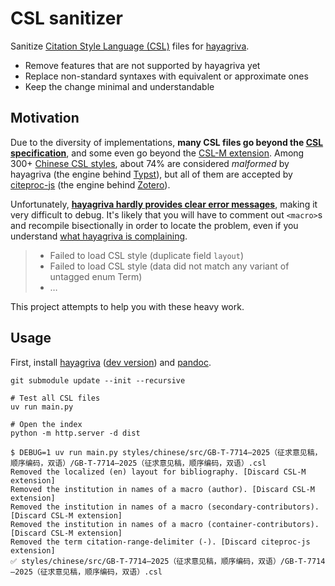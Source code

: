 # CSL sanitizer

Sanitize [Citation Style Language (CSL)](https://citationstyles.org) files for [hayagriva](https://github.com/typst/hayagriva).

- Remove features that are not supported by hayagriva yet
- Replace non-standard syntaxes with equivalent or approximate ones
- Keep the change minimal and understandable

## Motivation

Due to the diversity of implementations, **many CSL files go beyond the [CSL specification](https://docs.citationstyles.org/en/stable/specification.html)**, and some even go beyond the [CSL-M extension](https://citeproc-js.readthedocs.io/en/latest/csl-m/).
Among 300+ [Chinese CSL styles](https://zotero-chinese.com/styles/), about 74% are considered _malformed_ by hayagriva (the engine behind [Typst](https://typst.app/home)), but all of them are accepted by [citeproc-js](https://citeproc-js.readthedocs.io/en/latest/) (the engine behind [Zotero](https://www.zotero.org/)).

Unfortunately, **[hayagriva hardly provides clear error messages](https://github.com/typst/hayagriva/issues/405)**, making it very difficult to debug.
It's likely that you will have to comment out `<macro>`s and recompile bisectionally in order to locate the problem, even if you understand [what hayagriva is complaining](https://typst-doc-cn.github.io/guide/FAQ/bib-csl.html).

> - Failed to load CSL style (duplicate field `layout`)
> - Failed to load CSL style (data did not match any variant of untagged enum Term)
> - …

This project attempts to help you with these heavy work.

## Usage

First, install [hayagriva](https://github.com/typst/hayagriva) ([dev version](https://github.com/typst-community/dev-builds/)) and [pandoc](https://pandoc.org).

```shell
git submodule update --init --recursive

# Test all CSL files
uv run main.py

# Open the index
python -m http.server -d dist
```

```shell
$ DEBUG=1 uv run main.py styles/chinese/src/GB-T-7714—2025（征求意见稿，顺序编码，双语）/GB-T-7714—2025（征求意见稿，顺序编码，双语）.csl
Removed the localized (en) layout for bibliography. [Discard CSL-M extension]
Removed the institution in names of a macro (author). [Discard CSL-M extension]
Removed the institution in names of a macro (secondary-contributors). [Discard CSL-M extension]
Removed the institution in names of a macro (container-contributors). [Discard CSL-M extension]
Removed the term citation-range-delimiter (-). [Discard citeproc-js extension]
✅ styles/chinese/src/GB-T-7714—2025（征求意见稿，顺序编码，双语）/GB-T-7714—2025（征求意见稿，顺序编码，双语）.csl
```
